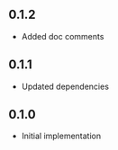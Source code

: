 ## 0.1.2

* Added doc comments

## 0.1.1

* Updated dependencies

## 0.1.0

* Initial implementation
